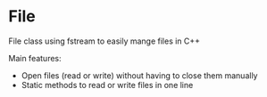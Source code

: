 # File
File class using fstream to easily mange files in C++

Main features:
* Open files (read or write) without having to close them manually
* Static methods to read or write files in one line